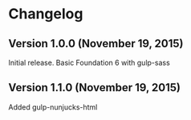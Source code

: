 # Changelog

## Version 1.0.0 (November 19, 2015)

Initial release. Basic Foundation 6 with gulp-sass


## Version 1.1.0 (November 19, 2015)

Added gulp-nunjucks-html


